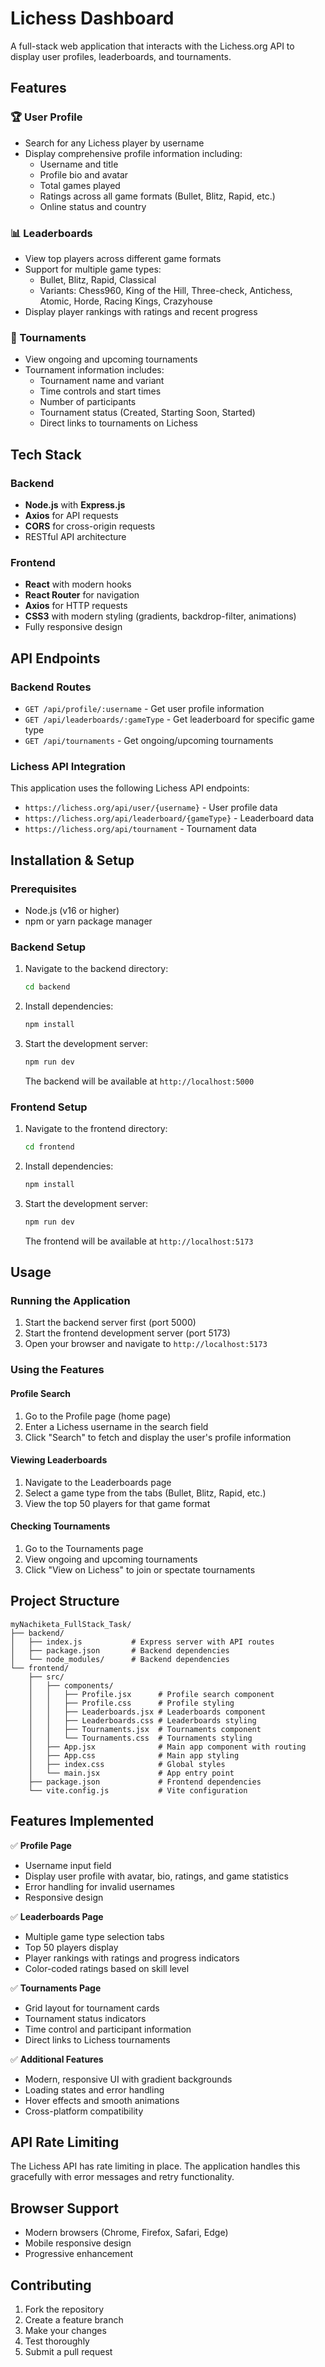 # Lichess Dashboard

A full-stack web application that interacts with the Lichess.org API to display user profiles, leaderboards, and tournaments.

## Features

### 🏆 User Profile
- Search for any Lichess player by username
- Display comprehensive profile information including:
  - Username and title
  - Profile bio and avatar
  - Total games played
  - Ratings across all game formats (Bullet, Blitz, Rapid, etc.)
  - Online status and country

### 📊 Leaderboards
- View top players across different game formats
- Support for multiple game types:
  - Bullet, Blitz, Rapid, Classical
  - Variants: Chess960, King of the Hill, Three-check, Antichess, Atomic, Horde, Racing Kings, Crazyhouse
- Display player rankings with ratings and recent progress

### 🎯 Tournaments
- View ongoing and upcoming tournaments
- Tournament information includes:
  - Tournament name and variant
  - Time controls and start times
  - Number of participants
  - Tournament status (Created, Starting Soon, Started)
  - Direct links to tournaments on Lichess

## Tech Stack

### Backend
- **Node.js** with **Express.js**
- **Axios** for API requests
- **CORS** for cross-origin requests
- RESTful API architecture

### Frontend
- **React** with modern hooks
- **React Router** for navigation
- **Axios** for HTTP requests
- **CSS3** with modern styling (gradients, backdrop-filter, animations)
- Fully responsive design

## API Endpoints

### Backend Routes
- `GET /api/profile/:username` - Get user profile information
- `GET /api/leaderboards/:gameType` - Get leaderboard for specific game type
- `GET /api/tournaments` - Get ongoing/upcoming tournaments

### Lichess API Integration
This application uses the following Lichess API endpoints:
- `https://lichess.org/api/user/{username}` - User profile data
- `https://lichess.org/api/leaderboard/{gameType}` - Leaderboard data
- `https://lichess.org/api/tournament` - Tournament data

## Installation & Setup

### Prerequisites
- Node.js (v16 or higher)
- npm or yarn package manager

### Backend Setup
1. Navigate to the backend directory:
   ```bash
   cd backend
   ```

2. Install dependencies:
   ```bash
   npm install
   ```

3. Start the development server:
   ```bash
   npm run dev
   ```
   
   The backend will be available at `http://localhost:5000`

### Frontend Setup
1. Navigate to the frontend directory:
   ```bash
   cd frontend
   ```

2. Install dependencies:
   ```bash
   npm install
   ```

3. Start the development server:
   ```bash
   npm run dev
   ```
   
   The frontend will be available at `http://localhost:5173`

## Usage

### Running the Application
1. Start the backend server first (port 5000)
2. Start the frontend development server (port 5173)
3. Open your browser and navigate to `http://localhost:5173`

### Using the Features

#### Profile Search
1. Go to the Profile page (home page)
2. Enter a Lichess username in the search field
3. Click "Search" to fetch and display the user's profile information

#### Viewing Leaderboards
1. Navigate to the Leaderboards page
2. Select a game type from the tabs (Bullet, Blitz, Rapid, etc.)
3. View the top 50 players for that game format

#### Checking Tournaments
1. Go to the Tournaments page
2. View ongoing and upcoming tournaments
3. Click "View on Lichess" to join or spectate tournaments

## Project Structure

```
myNachiketa_FullStack_Task/
├── backend/
│   ├── index.js           # Express server with API routes
│   ├── package.json       # Backend dependencies
│   └── node_modules/      # Backend dependencies
└── frontend/
    ├── src/
    │   ├── components/
    │   │   ├── Profile.jsx      # Profile search component
    │   │   ├── Profile.css      # Profile styling
    │   │   ├── Leaderboards.jsx # Leaderboards component
    │   │   ├── Leaderboards.css # Leaderboards styling
    │   │   ├── Tournaments.jsx  # Tournaments component
    │   │   └── Tournaments.css  # Tournaments styling
    │   ├── App.jsx              # Main app component with routing
    │   ├── App.css              # Main app styling
    │   ├── index.css            # Global styles
    │   └── main.jsx             # App entry point
    ├── package.json             # Frontend dependencies
    └── vite.config.js           # Vite configuration
```

## Features Implemented

✅ **Profile Page**
- Username input field
- Display user profile with avatar, bio, ratings, and game statistics
- Error handling for invalid usernames
- Responsive design

✅ **Leaderboards Page**
- Multiple game type selection tabs
- Top 50 players display
- Player rankings with ratings and progress indicators
- Color-coded ratings based on skill level

✅ **Tournaments Page**
- Grid layout for tournament cards
- Tournament status indicators
- Time control and participant information
- Direct links to Lichess tournaments

✅ **Additional Features**
- Modern, responsive UI with gradient backgrounds
- Loading states and error handling
- Hover effects and smooth animations
- Cross-platform compatibility

## API Rate Limiting
The Lichess API has rate limiting in place. The application handles this gracefully with error messages and retry functionality.

## Browser Support
- Modern browsers (Chrome, Firefox, Safari, Edge)
- Mobile responsive design
- Progressive enhancement

## Contributing
1. Fork the repository
2. Create a feature branch
3. Make your changes
4. Test thoroughly
5. Submit a pull request

